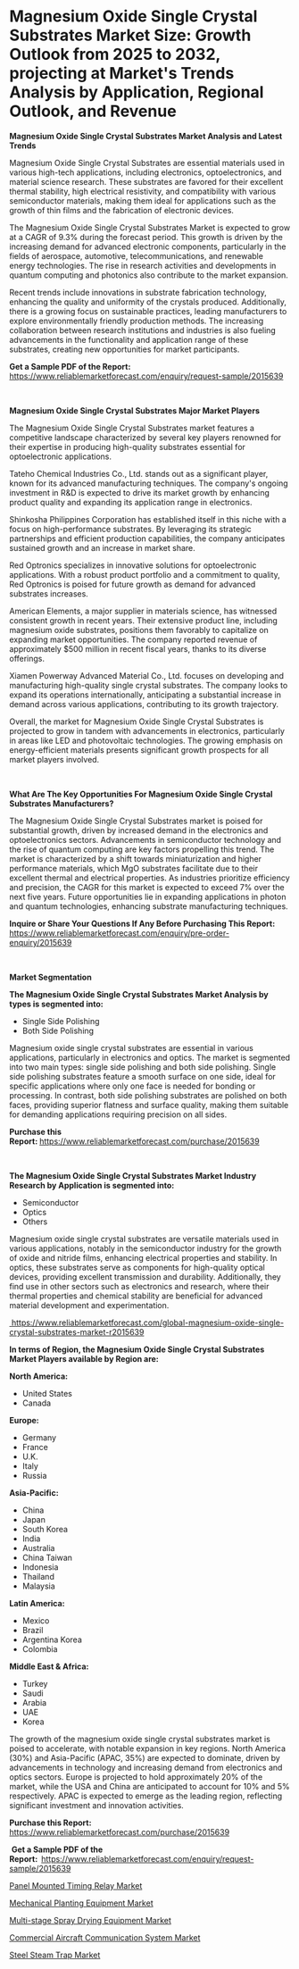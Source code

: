 <p><h1>Magnesium Oxide Single Crystal Substrates Market Size: Growth Outlook from 2025 to 2032, projecting at Market's Trends Analysis by Application, Regional Outlook, and Revenue</h1></p><p><strong>Magnesium Oxide Single Crystal Substrates Market Analysis and Latest Trends</strong></p>
<p><p>Magnesium Oxide Single Crystal Substrates are essential materials used in various high-tech applications, including electronics, optoelectronics, and material science research. These substrates are favored for their excellent thermal stability, high electrical resistivity, and compatibility with various semiconductor materials, making them ideal for applications such as the growth of thin films and the fabrication of electronic devices.</p><p>The Magnesium Oxide Single Crystal Substrates Market is expected to grow at a CAGR of 9.3% during the forecast period. This growth is driven by the increasing demand for advanced electronic components, particularly in the fields of aerospace, automotive, telecommunications, and renewable energy technologies. The rise in research activities and developments in quantum computing and photonics also contribute to the market expansion.</p><p>Recent trends include innovations in substrate fabrication technology, enhancing the quality and uniformity of the crystals produced. Additionally, there is a growing focus on sustainable practices, leading manufacturers to explore environmentally friendly production methods. The increasing collaboration between research institutions and industries is also fueling advancements in the functionality and application range of these substrates, creating new opportunities for market participants.</p></p>
<p><strong>Get a Sample PDF of the Report:&nbsp;</strong> <a href="https://www.reliablemarketforecast.com/enquiry/request-sample/2015639?utm_campaign=3208&utm_medium=2&utm_source=Github&utm_content=ia&utm_term=29032025&utm_id=magnesium-oxide-single-crystal-substrates">https://www.reliablemarketforecast.com/enquiry/request-sample/2015639</a></p>
<p>&nbsp;</p>
<p><strong>Magnesium Oxide Single Crystal Substrates Major Market Players</strong></p>
<p><p>The Magnesium Oxide Single Crystal Substrates market features a competitive landscape characterized by several key players renowned for their expertise in producing high-quality substrates essential for optoelectronic applications.</p><p>Tateho Chemical Industries Co., Ltd. stands out as a significant player, known for its advanced manufacturing techniques. The company's ongoing investment in R&D is expected to drive its market growth by enhancing product quality and expanding its application range in electronics.</p><p>Shinkosha Philippines Corporation has established itself in this niche with a focus on high-performance substrates. By leveraging its strategic partnerships and efficient production capabilities, the company anticipates sustained growth and an increase in market share.</p><p>Red Optronics specializes in innovative solutions for optoelectronic applications. With a robust product portfolio and a commitment to quality, Red Optronics is poised for future growth as demand for advanced substrates increases.</p><p>American Elements, a major supplier in materials science, has witnessed consistent growth in recent years. Their extensive product line, including magnesium oxide substrates, positions them favorably to capitalize on expanding market opportunities. The company reported revenue of approximately $500 million in recent fiscal years, thanks to its diverse offerings.</p><p>Xiamen Powerway Advanced Material Co., Ltd. focuses on developing and manufacturing high-quality single crystal substrates. The company looks to expand its operations internationally, anticipating a substantial increase in demand across various applications, contributing to its growth trajectory.</p><p>Overall, the market for Magnesium Oxide Single Crystal Substrates is projected to grow in tandem with advancements in electronics, particularly in areas like LED and photovoltaic technologies. The growing emphasis on energy-efficient materials presents significant growth prospects for all market players involved.</p></p>
<p>&nbsp;</p>
<p><strong>What Are The Key Opportunities For Magnesium Oxide Single Crystal Substrates Manufacturers?</strong></p>
<p><p>The Magnesium Oxide Single Crystal Substrates market is poised for substantial growth, driven by increased demand in the electronics and optoelectronics sectors. Advancements in semiconductor technology and the rise of quantum computing are key factors propelling this trend. The market is characterized by a shift towards miniaturization and higher performance materials, which MgO substrates facilitate due to their excellent thermal and electrical properties. As industries prioritize efficiency and precision, the CAGR for this market is expected to exceed 7% over the next five years. Future opportunities lie in expanding applications in photon and quantum technologies, enhancing substrate manufacturing techniques.</p></p>
<p><strong>Inquire or Share Your Questions If Any Before Purchasing This Report:</strong> <a href="https://www.reliablemarketforecast.com/enquiry/pre-order-enquiry/2015639?utm_campaign=3208&utm_medium=2&utm_source=Github&utm_content=ia&utm_term=29032025&utm_id=magnesium-oxide-single-crystal-substrates">https://www.reliablemarketforecast.com/enquiry/pre-order-enquiry/2015639</a></p>
<p>&nbsp;</p>
<p><strong>Market Segmentation</strong></p>
<p><strong>The Magnesium Oxide Single Crystal Substrates Market Analysis by types is segmented into:</strong></p>
<p><ul><li>Single Side Polishing</li><li>Both Side Polishing</li></ul></p>
<p><p>Magnesium oxide single crystal substrates are essential in various applications, particularly in electronics and optics. The market is segmented into two main types: single side polishing and both side polishing. Single side polishing substrates feature a smooth surface on one side, ideal for specific applications where only one face is needed for bonding or processing. In contrast, both side polishing substrates are polished on both faces, providing superior flatness and surface quality, making them suitable for demanding applications requiring precision on all sides.</p></p>
<p><strong>Purchase this Report:&nbsp;</strong><a href="https://www.reliablemarketforecast.com/purchase/2015639?utm_campaign=3208&utm_medium=2&utm_source=Github&utm_content=ia&utm_term=29032025&utm_id=magnesium-oxide-single-crystal-substrates">https://www.reliablemarketforecast.com/purchase/2015639</a></p>
<p>&nbsp;</p>
<p><strong>The Magnesium Oxide Single Crystal Substrates Market Industry Research by Application is segmented into:</strong></p>
<p><ul><li>Semiconductor</li><li>Optics</li><li>Others</li></ul></p>
<p><p>Magnesium oxide single crystal substrates are versatile materials used in various applications, notably in the semiconductor industry for the growth of oxide and nitride films, enhancing electrical properties and stability. In optics, these substrates serve as components for high-quality optical devices, providing excellent transmission and durability. Additionally, they find use in other sectors such as electronics and research, where their thermal properties and chemical stability are beneficial for advanced material development and experimentation.</p></p>
<p><a href="https://www.reliablemarketforecast.com/global-magnesium-oxide-single-crystal-substrates-market-r2015639?utm_campaign=3208&utm_medium=2&utm_source=Github&utm_content=ia&utm_term=29032025&utm_id=magnesium-oxide-single-crystal-substrates">&nbsp;https://www.reliablemarketforecast.com/global-magnesium-oxide-single-crystal-substrates-market-r2015639</a></p>
<p><strong>In terms of Region, the Magnesium Oxide Single Crystal Substrates Market Players available by Region are:</strong></p>
<p>
    <p> <strong> North America: </strong>
        <ul>
            <li>United States</li>
            <li>Canada</li>
        </ul>
        </p> 
    <p> <strong> Europe: </strong>
        <ul>
            <li>Germany</li>
            <li>France</li>
            <li>U.K.</li>
            <li>Italy</li>
            <li>Russia</li>
        </ul>
        </p> 
    <p> <strong> Asia-Pacific: </strong>
        <ul>
            <li>China</li>
            <li>Japan</li>
            <li>South Korea</li>
            <li>India</li>
            <li>Australia</li>
            <li>China Taiwan</li>
            <li>Indonesia</li>
            <li>Thailand</li>
            <li>Malaysia</li>
        </ul>
        </p> 
    <p> <strong> Latin America: </strong>
        <ul>
            <li>Mexico</li>
            <li>Brazil</li>
            <li>Argentina Korea</li>
            <li>Colombia</li>
        </ul>
        </p> 
    <p> <strong> Middle East & Africa: </strong>
        <ul>
            <li>Turkey</li>
            <li>Saudi</li>
            <li>Arabia</li>
            <li>UAE</li>
            <li>Korea</li>
        </ul>
    </p>
    </p>
<p><p>The growth of the magnesium oxide single crystal substrates market is poised to accelerate, with notable expansion in key regions. North America (30%) and Asia-Pacific (APAC, 35%) are expected to dominate, driven by advancements in technology and increasing demand from electronics and optics sectors. Europe is projected to hold approximately 20% of the market, while the USA and China are anticipated to account for 10% and 5% respectively. APAC is expected to emerge as the leading region, reflecting significant investment and innovation activities.</p></p>
<p><strong>Purchase this Report: </strong><a href="https://www.reliablemarketforecast.com/purchase/2015639?utm_campaign=3208&utm_medium=2&utm_source=Github&utm_content=ia&utm_term=29032025&utm_id=magnesium-oxide-single-crystal-substrates">https://www.reliablemarketforecast.com/purchase/2015639</a></p>
<p>&nbsp;<strong>Get a Sample PDF of the Report:&nbsp;&nbsp;</strong><a href="https://www.reliablemarketforecast.com/enquiry/request-sample/2015639?utm_campaign=3208&utm_medium=2&utm_source=Github&utm_content=ia&utm_term=29032025&utm_id=magnesium-oxide-single-crystal-substrates">https://www.reliablemarketforecast.com/enquiry/request-sample/2015639</a></p>
<p><strong></strong></p>
<p><p><a href="https://www.linkedin.com/pulse/exploring-panel-mounted-timing-relay-market-projected-growth-l9rwf?utm_campaign=3208&utm_medium=2&utm_source=Github&utm_content=ia&utm_term=29032025&utm_id=magnesium-oxide-single-crystal-substrates">Panel Mounted Timing Relay Market</a></p><p><a href="https://www.linkedin.com/pulse/mechanical-planting-equipment-market-analysis-future-growth-d1xme?utm_campaign=3208&utm_medium=2&utm_source=Github&utm_content=ia&utm_term=29032025&utm_id=magnesium-oxide-single-crystal-substrates">Mechanical Planting Equipment Market</a></p><p><a href="https://www.linkedin.com/pulse/multi-stage-spray-drying-equipment-industry-outlook-20252032-sjtxf?utm_campaign=3208&utm_medium=2&utm_source=Github&utm_content=ia&utm_term=29032025&utm_id=magnesium-oxide-single-crystal-substrates">Multi-stage Spray Drying Equipment Market</a></p><p><a href="https://www.linkedin.com/pulse/comprehensive-analysis-commercial-aircraft-communication-izhnf?utm_campaign=3208&utm_medium=2&utm_source=Github&utm_content=ia&utm_term=29032025&utm_id=magnesium-oxide-single-crystal-substrates">Commercial Aircraft Communication System Market</a></p><p><a href="https://www.linkedin.com/pulse/steel-steam-trap-market-growth-outlook-2025-2032-in-depth-gebze?utm_campaign=3208&utm_medium=2&utm_source=Github&utm_content=ia&utm_term=29032025&utm_id=magnesium-oxide-single-crystal-substrates">Steel Steam Trap Market</a></p></p>
